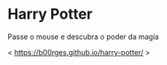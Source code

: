 # Harry Potter

Passe o mouse e descubra o poder da magia

< https://b00rges.github.io/harry-potter/ >
